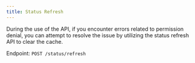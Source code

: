 ```yaml
---
title: Status Refresh
---
```


During the use of the API, if you encounter errors related to permission denial, you can attempt to resolve the issue by utilizing the status refresh API to clear the cache.

Endpoint: `POST /status/refresh`

